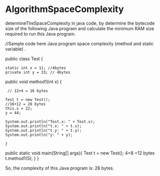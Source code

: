 # AlgorithmSpaceComplexity
determineTheSpaceComplexity in java code, by determine the bytecode size of the following Java program
and calculate the minimum RAM size required to run this Java program.


//Sample code here  Java program space complexity (method and static variable) .


public class Test {

    static int x = 11; //4bytes
    private int y = 33; // 4bytes
    
public void method1(int x) {

     // 12+4 = 16 bytes
     
    Test t = new Test();  
    //16+12 = 28 bytes
    this.x = 22;
    y = 44;
    
    System.out.println("Test.x: " + Test.x);
    System.out.println("t.x: " + t.x);
    System.out.println("t.y: " + t.y);
    System.out.println("y: " + y);
    
    }
    
public static void main(String[] args){
    Test t = new Test(); 4+8 =12 bytes
    t.method1(5);
    }
}

So, the complexity of this Java program is: 28 bytes.
